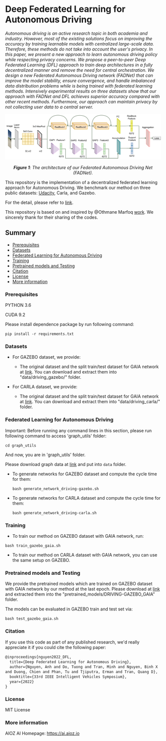 # Deep Federated Learning for Autonomous Driving

*Autonomous driving is an active research topic in both academia and industry. However, most of the existing solutions focus on improving the accuracy by training learnable models with centralized large-scale data. Therefore, these methods do not take into account the user's privacy. In this paper, we present a new approach to learn autonomous driving policy while respecting privacy concerns. We propose a peer-to-peer Deep Federated Learning (DFL) approach to train deep architectures in a fully decentralized manner and remove the need for central orchestration. We design a new Federated Autonomous Driving network (FADNet) that can improve the model stability, ensure convergence, and handle imbalanced data distribution problems while is being trained with federated learning methods. Intensively experimental results on three datasets show that our approach with FADNet and DFL achieves superior accuracy compared with other recent methods. Furthermore, our approach can maintain privacy by not collecting user data to a central server.*

![Fig-1](misc/FADNet.png)
*<center>**Figure 1**: The architecture of our Federated Autonomous Driving Net (FADNet).</center>*

This repository is the implementation of a decentralized federated learning approach for Autonomous Driving. We benchmark our method on three public datasets: [Udacity](https://www.udacity.com/self-driving-car), Carla, and Gazebo.

For the detail, please refer to [link](https://arxiv.org/abs/2110.05754). 

This repository is based on and inspired by @Othmane Marfoq [work](https://github.com/omarfoq/communication-in-cross-silo-fl). We sincerely thank for their sharing of the codes.

## Summary

* [Prerequisites](#prerequisites)
* [Datasets](#datasets)
* [Federated Learning for Autonomous Driving](#federated-learning-for-autonomous-driving)
* [Training](#training)
* [Pretrained models and Testing](#pretrained-models-and-testing)
* [Citation](#citation)
* [License](#license)
* [More information](#more-information)

### Prerequisites

PYTHON 3.6

CUDA 9.2

Please install dependence package by run following command:
```
pip install -r requirements.txt
```

### Datasets

* For GAZEBO dataset, we provide:
    * The original dataset and the split train/test dataset for GAIA network at [link](https://vision.aioz.io/f/79afffd7fc444ba9ba0d/?dl=1). You can download and extract them into "data/driving_gazebo/" folder.

* For CARLA dataset, we provide:
    * The original dataset and the split train/test dataset for GAIA network at [link](https://vision.aioz.io/f/9091c519b3904a4695ab/?dl=1). You can download and extract them into "data/driving_carla/" folder.

### Federated Learning for Autonomous Driving

Important: Before running any command lines in this section, please run following command to access 'graph_utils' folder:
```
cd graph_utils
```
And now, you are in 'graph_utils' folder.

Please download graph data at [link](https://github.com/omarfoq/communication-in-cross-silo-fl/tree/main/graph_utils/data) and put into `data` folder.

* To generate networks for GAZEBO dataset and compute the cycle time for them:
    ```
    bash generate_network_driving-gazebo.sh
    ```

* To generate networks for CARLA dataset and compute the cycle time for them:
    ```
    bash generate_network_driving-carla.sh
    ```

### Training

* To train our method on GAZEBO dataset with GAIA network, run:

```
bash train_gazebo_gaia.sh
```

* To train our method on CARLA dataset with GAIA network, you can use the same setup on GAZEBO.

### Pretrained models and Testing

We provide the pretrained models which are trained on GAZEBO dataset with GAIA network by our method at the last epoch. Please download at [link](https://vision.aioz.io/f/92342a18bbb240d5b8e9/?dl=1) and extracted them into the "pretrained_models/DRIVING-GAZEBO_GAIA" folder.

The models can be evaluated in GAZEBO train and test set via:
```
bash test_gazebo_gaia.sh
```

### Citation

If you use this code as part of any published research, we'd really appreciate it if you could cite the following paper:

```
@inproceedings{nguyen2022_DFL,
  title={Deep Federated Learning for Autonomous Driving},
  author={Nguyen, Anh and Do, Tuong and Tran, Minh and Nguyen, Binh X and Duong, Chien and Phan, Tu and Tjiputra, Erman and Tran, Quang D},
  booktitle={33rd IEEE Intelligent Vehicles Symposium},
  year={2022}
}
```

### License

MIT License

### More information
AIOZ AI Homepage: https://ai.aioz.io
